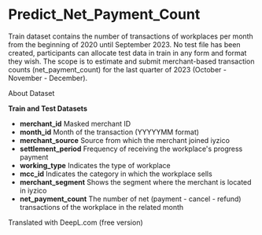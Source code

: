 # Predict_Net_Payment_Count


Train dataset contains the number of transactions of workplaces per month from the beginning of 2020 until September 2023. No test file has been created, participants can allocate test data in train in any form and format they wish. The scope is to estimate and submit merchant-based transaction counts (net_payment_count) for the last quarter of 2023 (October - November - December).


About Dataset

**Train and Test Datasets**

- **merchant_id** Masked merchant ID
- **month_id** Month of the transaction (YYYYYMM format)
- **merchant_source** Source from which the merchant joined iyzico
- **settlement_period** Frequency of receiving the workplace's progress payment
- **working_type** Indicates the type of workplace
- **mcc_id** Indicates the category in which the workplace sells
- **merchant_segment** Shows the segment where the merchant is located in iyzico
- **net_payment_count** The number of net (payment - cancel - refund) transactions of the workplace in the related month

Translated with DeepL.com (free version)

